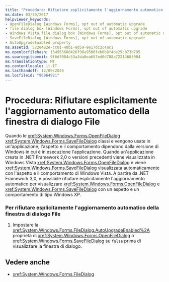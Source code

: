 ```yaml
---
title: "Procedura: Rifiutare esplicitamente l'aggiornamento automatico della finestra di dialogo File"
ms.date: 03/30/2017
helpviewer_keywords:
- OpenFileDialog [Windows Forms], opt out of automatic upgrade
- file dialog box [Windows Forms], opt out of automatic upgrade
- Windows Vista file dialog box [Windows Forms], opt out of automatic upgrade
- SaveFileDialog [Windows Forms], opt out of automatic upgrade
- AutoUpgradeEnabled property
ms.assetid: 522e482e-cc01-48b1-8d59-9617dc2c4ac1
ms.openlocfilehash: 154953680426f98a9506feb0b8f4de25c873b795
ms.sourcegitcommit: 9f6df084c53a3da0ea657ed0d708a72213683084
ms.translationtype: MT
ms.contentlocale: it-IT
ms.lasthandoff: 12/09/2020
ms.locfileid: "96964921"
---
```

# <a name="how-to-opt-out-of-file-dialog-box-automatic-upgrade"></a>Procedura: Rifiutare esplicitamente l'aggiornamento automatico della finestra di dialogo File
Quando le <xref:System.Windows.Forms.OpenFileDialog> <xref:System.Windows.Forms.SaveFileDialog> classi e vengono usate in un'applicazione, l'aspetto e il comportamento dipendono dalla versione di Windows in cui è in esecuzione l'applicazione. Quando un'applicazione creata in .NET Framework 2,0 o versioni precedenti viene visualizzata in Windows Vista <xref:System.Windows.Forms.OpenFileDialog> e viene <xref:System.Windows.Forms.SaveFileDialog> visualizzata automaticamente con l'aspetto e il comportamento di Windows Vista. A partire da .NET Framework 3,0, è possibile rifiutare esplicitamente l'aggiornamento automatico per visualizzare <xref:System.Windows.Forms.OpenFileDialog> e <xref:System.Windows.Forms.SaveFileDialog> con un aspetto e un comportamento di tipo Windows XP.  
  
### <a name="to-opt-out-of-file-dialog-box-automatic-upgrade"></a>Per rifiutare esplicitamente l'aggiornamento automatico della finestra di dialogo File  
  
1. Impostare la <xref:System.Windows.Forms.FileDialog.AutoUpgradeEnabled%2A> proprietà di <xref:System.Windows.Forms.OpenFileDialog> o <xref:System.Windows.Forms.SaveFileDialog> su `false` prima di visualizzare la finestra di dialogo.  
  
## <a name="see-also"></a>Vedere anche

- <xref:System.Windows.Forms.FileDialog>

